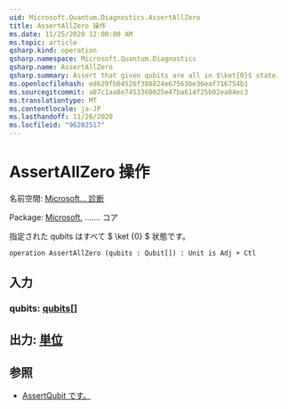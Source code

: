 ```yaml
---
uid: Microsoft.Quantum.Diagnostics.AssertAllZero
title: AssertAllZero 操作
ms.date: 11/25/2020 12:00:00 AM
ms.topic: article
qsharp.kind: operation
qsharp.namespace: Microsoft.Quantum.Diagnostics
qsharp.name: AssertAllZero
qsharp.summary: Assert that given qubits are all in $\ket{0}$ state.
ms.openlocfilehash: ed629fb04526f388824e67563be36eaf716754b1
ms.sourcegitcommit: a87c1aa8e7453360025e47ba614f25b02ea84ec3
ms.translationtype: MT
ms.contentlocale: ja-JP
ms.lasthandoff: 11/26/2020
ms.locfileid: "96202517"
---
```

# <a name="assertallzero-operation"></a>AssertAllZero 操作

名前空間: [Microsoft... 診断](xref:Microsoft.Quantum.Diagnostics)

Package: [Microsoft.](https://nuget.org/packages/Microsoft.Quantum.QSharp.Core) ....... コア


指定された qubits はすべて $ \ket {0} $ 状態です。

```qsharp
operation AssertAllZero (qubits : Qubit[]) : Unit is Adj + Ctl
```


## <a name="input"></a>入力

### <a name="qubits--qubit"></a>qubits: [qubits](xref:microsoft.quantum.lang-ref.qubit)[]





## <a name="output--unit"></a>出力: [単位](xref:microsoft.quantum.lang-ref.unit)



## <a name="see-also"></a>参照

- [AssertQubit です。](xref:Microsoft.Quantum.Diagnostics.AssertQubit)